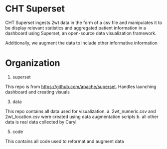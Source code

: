 # CHT Superset 

CHT Superset ingests 2wt data in the form of a csv file and manipulates it to be display relevant statistics and aggregated patient information in a dashboard using Superset, an open-source data visualization framework. 

Additionally, we augment the data to include other informative information

# Organization 

1. superset
   
This repo is from https://github.com/apache/superset. Handles launching dashboard and creating visuals 

3. data
   
This repo contains all data used for visualization.
  a. 2wt_numeric.csv and 2wt_location.csv were created using data augmentation scripts
  b. all other data is real data collected by Caryl

5. code
   
This contains all code used to reformat and augment data
